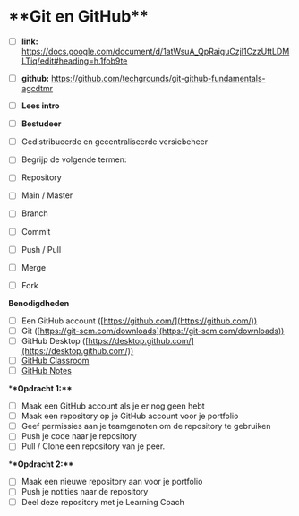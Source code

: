 # \***\*Git en GitHub\*\***

- [ ] **link:** https://docs.google.com/document/d/1atWsuA_QpRaiguCzjI1CzzUftLDMLTiq/edit#heading=h.1fob9te
- [ ] **github:** https://github.com/techgrounds/git-github-fundamentals-agcdtmr
- [ ] **Lees intro**
- [ ] **Bestudeer**

- [ ] Gedistribueerde en gecentraliseerde versiebeheer
- [ ] Begrijp de volgende termen:
- [ ] Repository
- [ ] Main / Master
- [ ] Branch
- [ ] Commit
- [ ] Push / Pull
- [ ] Merge
- [ ] Fork

**Benodigdheden**

- [ ] Een GitHub account ([https://github.com/](https://github.com/))
- [ ] Git ([https://git-scm.com/downloads](https://git-scm.com/downloads))
- [ ] GitHub Desktop ([https://desktop.github.com/](https://desktop.github.com/))
- [ ] [GitHub Classroom](https://classroom.github.com/a/XT3fX2Gg)
- [ ] [GitHub Notes](https://github.com/techgrounds/git-github-fundamentals-agcdtmr)

\***\*Opdracht 1:\*\***

- [ ] Maak een GitHub account als je er nog geen hebt
- [ ] Maak een repository op je GitHub account voor je portfolio
- [ ] Geef permissies aan je teamgenoten om de repository te gebruiken
- [ ] Push je code naar je repository
- [ ] Pull / Clone een repository van je peer.

\***\*Opdracht 2:\*\***

- [ ] Maak een nieuwe repository aan voor je portfolio
- [ ] Push je notities naar de repository
- [ ] Deel deze repository met je Learning Coach
